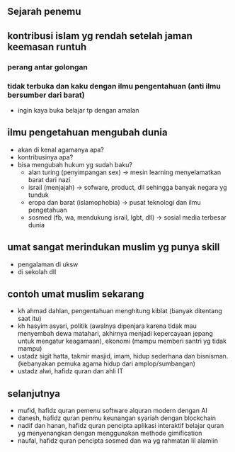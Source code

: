 

## Sejarah penemu

## kontribusi islam yg rendah setelah jaman keemasan runtuh

### perang antar golongan

### tidak terbuka dan kaku dengan ilmu pengentahuan (anti ilmu bersumber dari barat)
- ingin kaya buka belajar tp dengan amalan

## ilmu pengetahuan mengubah dunia
- akan di kenal agamanya apa?
- kontribusinya apa?
- bisa mengubah hukum yg sudah baku?
  - alan turing (penyimpangan sex) -> mesin learning menyelamatkan barat dari nazi
  - israil  (menjajah) -> sofware, product, dll sehingga banyak negara yg tunduk
  - eropa dan barat (islamophobia) -> pusat teknologi dan ilmu pengetahuan
  - sosmed (fb, wa, mendukung israil, lgbt, dll) -> sosial media terbesar dunia 

## umat sangat merindukan muslim yg punya skill
- pengalaman di uksw
- di sekolah dll

## contoh umat muslim sekarang
- kh ahmad dahlan, pengentahuan menghitung kiblat (banyak ditentang saat itu)
- kh hasyim asyari, politik (awalnya dipenjara karena tidak mau menyembah dewa matahari, akhirnya menjadi kepercayaan jepang untuk mengatur keagamaan), ekonomi (mampu memberi santri yg tidak mampu)
- ustadz sigit hatta, takmir masjid, imam, hidup sederhana dan bisnisman. (kebanyakan pemuka agama hidup dari amplop/sumbangan)
- ustadz alwi, hafidz quran dan ahli IT

## selanjutnya
- mufid, hafidz quran pemenu software alquran modern dengan AI
- danesh, hafidz quran penmu keunangan syariah dengan blockchain
- nadif dan hanan, hafidz quran pencipta aplikasi interaktif belajar quran yg menyenangkan dengan menggunakan methode gimification
- naufal, hafidz quran pencipta sosmed dan wa yg rahmatan lil alamiin
